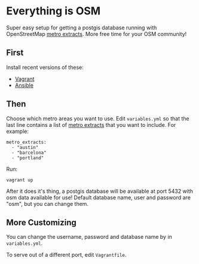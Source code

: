 Everything is OSM
=================

Super easy setup for getting a postgis database running with OpenStreetMap
[metro extracts](https://mapzen.com/metro-extracts/). More free time for your
OSM community!


First
-----

Install recent versions of these:

- [Vagrant](http://vagrantup.com/)
- [Ansible](http://docs.ansible.com/)



Then
----

Choose which metro areas you want to use. Edit `variables.yml` so that the last
line contains a list of [metro extracts](https://mapzen.com/metro-extracts/)
that you want to include. For example:

    metro_extracts:
      - "austin"
      - "barcelona"
      - "portland"



Run:

    vagrant up


After it does it's thing, a postgis database will be available at port 5432 with
osm data available for use! Default database name, user and password are "osm",
but you can change them.



More Customizing
----------------


You can change the username, password and database name by in `variables.yml`.

To serve out of a different port, edit `Vagrantfile`.
